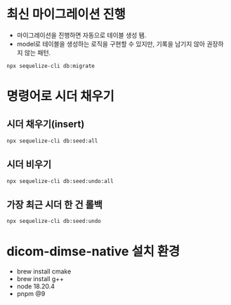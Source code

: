 # 최신 마이그레이션 진행

- 마이그레이션을 진행하면 자동으로 테이블 생성 됌.
- model로 테이블을 생성하는 로직을 구현할 수 있지만, 기록을 남기지 않아 권장하지 않는 패턴.

```bash
npx sequelize-cli db:migrate
```

# 명령어로 시더 채우기

## 시더 채우기(insert)

```bash
npx sequelize-cli db:seed:all
```

## 시더 비우기

```bash
npx sequelize-cli db:seed:undo:all
```

## 가장 최근 시더 한 건 롤백

```bash
npx sequelize-cli db:seed:undo
```

# dicom-dimse-native 설치 환경

- brew install cmake
- brew install g++
- node 18.20.4
- pnpm @9
